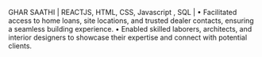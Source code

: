 
GHAR SAATHI | REACTJS, HTML, CSS, Javascript , SQL |
• Facilitated access to home loans, site locations, and trusted dealer contacts, ensuring a seamless building 
experience. 
• Enabled skilled laborers, architects, and interior designers to showcase their expertise and connect with potential 
clients. 